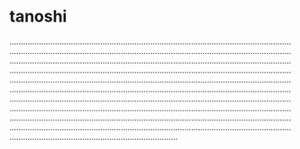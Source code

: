 # tanoshi
..................................................................................................................................................................................................................................................................................................................................................................................................................................................................................................................................................................................................................................................................................................................................................................................................................................................................................................................................................................................................................................................................................................................................................................................................................................................................................................................................................................